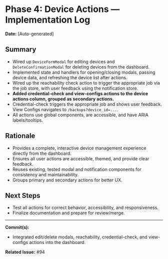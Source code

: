 # Phase 4: Device Actions — Implementation Log

**Date:** [Auto-generated]

## Summary
- Wired up `DeviceFormModal` for editing devices and `DeleteConfirmationModal` for deleting devices from the dashboard.
- Implemented state and handlers for opening/closing modals, passing device data, and refreshing the device list after actions.
- Wired up the reachability check action to trigger the appropriate job via the job store, with user feedback using the notification store.
- **Added credential-check and view-configs actions to the device actions column, grouped as secondary actions.**
- Credential-check triggers the appropriate job and shows user feedback. View Configs navigates to `/backups?device_id=...`.
- All actions use global components, are accessible, and have ARIA labels/tooltips.

## Rationale
- Provides a complete, interactive device management experience directly from the dashboard.
- Ensures all user actions are accessible, themed, and provide clear feedback.
- Reuses existing, tested modal and notification components for consistency and maintainability.
- Groups primary and secondary actions for better UX.

## Next Steps
- Test all actions for correct behavior, accessibility, and responsiveness.
- Finalize documentation and prepare for review/merge.

---

**Commit(s):**
- Integrated edit/delete modals, reachability, credential-check, and view-configs actions into the dashboard.

**Related Issue:** #94 